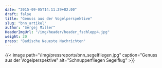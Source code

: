 ```yaml
---
date: "2015-09-05T14:11:29+02:00"
draft: false
title: "Genuss aus der Vogelperspektive"
slug: "bnn_artikel"
author: "Sergej Miller"
HeaderImgUrl: "/img/header/header_fschlepp4.jpg"
weight: 20
press: "Badische Neueste Nachrichten"
---
```

{{< image path="/img/pressreports/bnn_segelfliegen.jpg" caption="Genuss aus der Vogelperspektive" alt="Schnupperfliegen Segelflug" >}}
